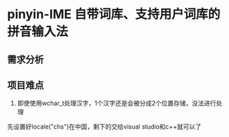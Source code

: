 # pinyin-IME 自带词库、支持用户词库的拼音输入法

## 需求分析



## 项目难点

1. 即使使用wchar_t处理汉字，1个汉字还是会被分成2个位置存储，没法进行处理

先设置好locale("chs")在中国，剩下的交给visual studio和c++就可以了